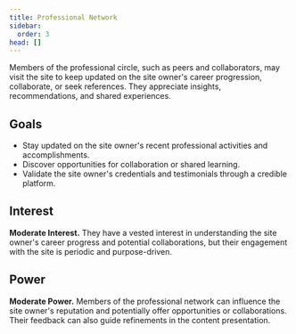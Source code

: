```yaml
---
title: Professional Network
sidebar:
  order: 3
head: []
---
```


Members of the professional circle, such as peers and collaborators, may visit the site to keep updated on the site owner's career progression, collaborate, or seek references.
They appreciate insights, recommendations, and shared experiences.

## Goals

- Stay updated on the site owner's recent professional activities and accomplishments.
- Discover opportunities for collaboration or shared learning.
- Validate the site owner's credentials and testimonials through a credible platform.

## Interest

**Moderate Interest.** They have a vested interest in understanding the site owner's career progress and potential collaborations, but their engagement with the site is periodic and purpose-driven.

## Power

**Moderate Power.** Members of the professional network can influence the site owner's reputation and potentially offer opportunities or collaborations. Their feedback can also guide refinements in the content presentation.
